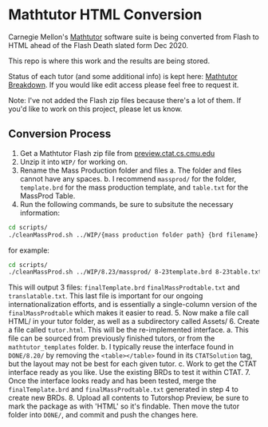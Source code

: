 # Mathtutor HTML Conversion
Carnegie Mellon's [Mathtutor](https://mathtutor.web.cmu.edu/home) software suite is being converted from Flash to HTML ahead of the Flash Death slated form Dec 2020.

This repo is where this work and the results are being stored. 

Status of each tutor (and some additional info) is kept here: [Mathtutor Breakdown](https://docs.google.com/spreadsheets/d/1aJd40tzZHr3H5Y6ft3X8udXTBZv4MACpgk2tDUHJPRE/edit?usp=sharing). If you would like edit access please feel free to request it.

Note: I've not added the Flash zip files because there's a lot of them. If you'd like to work on this project, please let us know.

## Conversion Process
1. Get a Mathtutor Flash zip file from [preview.ctat.cs.cmu.edu](preview.ctat.cs.cmu.edu)
2. Unzip it into `WIP/` for working on.
3. Rename the Mass Production folder and files 
  a. The folder and files cannot have any spaces.
  b. I recommend `massprod/` for the folder, `template.brd` for the mass production template, and `table.txt` for the MassProd Table.
4. Run the following commands, be sure to subsitute the necessary information:
  ``` bash
  cd scripts/
  ./cleanMassProd.sh ../WIP/{mass production folder path} {brd filename}.brd {table filename}.txt
  ```
  for example:
  ```bash
  cd scripts/
  ./cleanMassProd.sh ../WIP/8.23/massprod/ 8-23template.brd 8-23table.txt
  ```
  This will output 3 files: `finalTemplate.brd` `finalMassProdtable.txt` and `translatable.txt`. This last file is important for our ongoing internationalization efforts, and is essentially a single-column version of the `finalMassProdtable` which makes it easier to read.
5. Now make a file call HTML/ in your tutor folder, as well as a subdirectory called Assets/
6. Create a file called `tutor.html`. This will be the re-implemented interface.
  a. This file can be sourced from previously finished tutors, or from the `mathtutor_templates` folder.
  b. I typically reuse the interface found in `DONE/8.20/` by removing the `<table></table>` found in its `CTATSolution` tag, but the layout may not be best for each given tutor.
  c. Work to get the CTAT interface ready as you like. Use the existing BRDs to test it within CTAT.
7. Once the interface looks ready and has been tested, merge the `finalTemplate.brd` and `finalMassProdtable.txt` generated in step 4 to create new BRDs. 
8. Upload all contents to Tutorshop Preview, be sure to mark the package as with 'HTML' so it's findable. Then move the tutor folder into `DONE/`, and commit and push the changes here. 